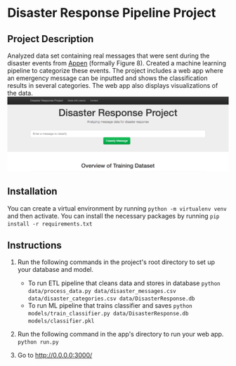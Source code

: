 # Disaster Response Pipeline Project
## Project Description
Analyzed data set containing real messages that were sent during the disaster events from [Appen](https://appen.com/) (formally Figure 8). Created a machine learning pipeline to categorize these events.
The project includes a web app where an emergency message can be inputted and shows the classification results in several categories. The web app also displays visualizations of the data.
![Screenshot of web application](screen_shot.png)

## Installation
You can create a virtual environment by running `python -m virtualenv venv` and then activate.
You can install the necessary packages by running `pip install -r requirements.txt`


## Instructions
1. Run the following commands in the project's root directory to set up your database and model.

    - To run ETL pipeline that cleans data and stores in database
        `python data/process_data.py data/disaster_messages.csv data/disaster_categories.csv data/DisasterResponse.db`
    - To run ML pipeline that trains classifier and saves
        `python models/train_classifier.py data/DisasterResponse.db models/classifier.pkl`

2. Run the following command in the app's directory to run your web app.
    `python run.py`

3. Go to http://0.0.0.0:3000/
